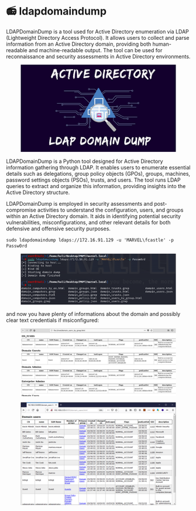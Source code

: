 # 📻 ldapdomaindump

LDAPDomainDump is a tool used for Active Directory enumeration via LDAP (Lightweight Directory Access Protocol). It allows users to collect and parse information from an Active Directory domain, providing both human-readable and machine-readable output. The tool can be used for reconnaissance and security assessments in Active Directory environments.

<figure><img src="../../../../.gitbook/assets/image (193).png" alt=""><figcaption></figcaption></figure>

LDAPDomainDump is a Python tool designed for Active Directory information gathering through LDAP. It enables users to enumerate essential details such as delegations, group policy objects (GPOs), groups, machines, password settings objects (PSOs), trusts, and users. The tool runs LDAP queries to extract and organize this information, providing insights into the Active Directory structure.

LDAPDomainDump is employed in security assessments and post-compromise activities to understand the configuration, users, and groups within an Active Directory domain. It aids in identifying potential security vulnerabilities, misconfigurations, and other relevant details for both defensive and offensive security purposes.

```
sudo ldapdomaindump ldaps://172.16.91.129 -u 'MARVEL\fcastle' -p Passw0rd
```

<figure><img src="../../../../.gitbook/assets/image (181).png" alt=""><figcaption></figcaption></figure>

and now you have plenty of informations about the domain and possibly clear text credentials if msiconfigured:

<figure><img src="../../../../.gitbook/assets/image (3) (1) (1) (1) (1) (1) (1) (1) (1) (1) (1) (1) (1) (1) (1) (1) (1) (1) (1) (1) (1) (1) (1) (1) (1) (1) (1) (1) (1) (1) (1) (1) (1) (1) (1) (1) (1) (1) (1) (1) (1) (1) (1) (1) (1) (1) (1) (1) (1) (1) (1) (1) (1) (1) (1) (1) (1) (1) (1) (1) ( (5).png" alt=""><figcaption></figcaption></figure>

<figure><img src="../../../../.gitbook/assets/image (1) (1) (1) (1) (1) (1) (1) (1) (1) (1) (1) (1) (1) (1) (1) (1) (1) (1) (1) (1) (1) (1) (1) (1) (1) (1) (1) (1) (1) (1) (1) (1) (1) (1) (1) (1) (1) (1) (1) (1) (1) (1) (1) (1) (1) (1) (1) (1) (1) (1) (1) (1) (1) (1) (1) (1) (1) (1) (1) (1)  (19).png" alt=""><figcaption></figcaption></figure>
